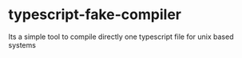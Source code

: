 # typescript-fake-compiler
Its a simple tool to compile directly one typescript file for unix based systems
